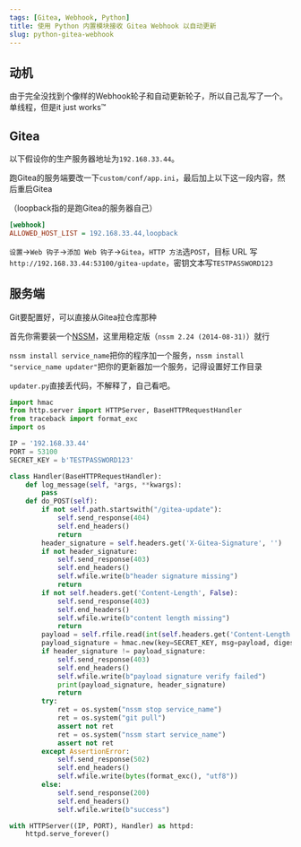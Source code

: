 ```yaml
---
tags: [Gitea, Webhook, Python]
title: 使用 Python 内置模块接收 Gitea Webhook 以自动更新
slug: python-gitea-webhook
---
```


## 动机

由于完全没找到个像样的Webhook轮子和自动更新轮子，所以自己乱写了一个。单线程，但是it just works™

## Gitea

以下假设你的生产服务器地址为`192.168.33.44`。

跑Gitea的服务端要改一下`custom/conf/app.ini`，最后加上以下这一段内容，然后重启Gitea

（loopback指的是跑Gitea的服务器自己）

```ini
[webhook]
ALLOWED_HOST_LIST = 192.168.33.44,loopback
```

`设置`->`Web 钩子`->`添加 Web 钩子`->`Gitea`，`HTTP 方法`选`POST`，目标 URL 写`http://192.168.33.44:53100/gitea-update`，密钥文本写`TESTPASSWORD123`

## 服务端

Git要配置好，可以直接从Gitea拉仓库那种

首先你需要装一个[NSSM](https://nssm.cc/download)，这里用稳定版（`nssm 2.24 (2014-08-31)`）就行

`nssm install service_name`把你的程序加一个服务，`nssm install "service_name updater"`把你的更新器加一个服务，记得设置好工作目录

`updater.py`直接丢代码，不解释了，自己看吧。

```python
import hmac
from http.server import HTTPServer, BaseHTTPRequestHandler
from traceback import format_exc
import os

IP = '192.168.33.44'
PORT = 53100
SECRET_KEY = b'TESTPASSWORD123'

class Handler(BaseHTTPRequestHandler):
    def log_message(self, *args, **kwargs):
        pass
    def do_POST(self):
        if not self.path.startswith("/gitea-update"):
            self.send_response(404)
            self.end_headers()
            return
        header_signature = self.headers.get('X-Gitea-Signature', '')
        if not header_signature:
            self.send_response(403)
            self.end_headers()
            self.wfile.write(b"header signature missing")
            return
        if not self.headers.get('Content-Length', False):
            self.send_response(403)
            self.end_headers()
            self.wfile.write(b"content length missing")
            return
        payload = self.rfile.read(int(self.headers.get('Content-Length', 0)))
        payload_signature = hmac.new(key=SECRET_KEY, msg=payload, digestmod='sha256').hexdigest()
        if header_signature != payload_signature:
            self.send_response(403)
            self.end_headers()
            self.wfile.write(b"payload signature verify failed")
            print(payload_signature, header_signature)
            return
        try:
            ret = os.system("nssm stop service_name")
            ret = os.system("git pull")
            assert not ret
            ret = os.system("nssm start service_name")
            assert not ret
        except AssertionError:
            self.send_response(502)
            self.end_headers()
            self.wfile.write(bytes(format_exc(), "utf8"))
        else:
            self.send_response(200)
            self.end_headers()
            self.wfile.write(b"success")

with HTTPServer((IP, PORT), Handler) as httpd:
    httpd.serve_forever()
```
